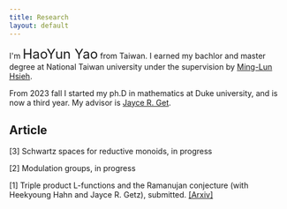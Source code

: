 ```yaml
---
title: Research
layout: default
---
```




I'm   <font size =5pt> HaoYun Yao</font>   from Taiwan. I earned my bachlor and master degree at National Taiwan university under the supervision by <a href="https://www.math.ntu.edu.tw/~mlhsieh/" target="_blank"> Ming-Lun Hsieh</a>.

From 2023 fall I started my ph.D in mathematics at Duke university, and is now a third year. My advisor is  <a href="https://sites.duke.edu/jgetz/"  target="_blank"> Jayce R. Get</a>.


<!-- Currently working on constructing a non-abelian (pre)trace formula whose spectral side is indexed by cusipidal automorphic representations that are invariant under a simple non-abelian Galois group action (hence the name, in contrast to solvable Galois group). More (but not much) information on this idea can be found in <a href="https://sites.duke.edu/trtnatr/"> here</a>.
-->


## Article

[3] Schwartz spaces for reductive monoids, in progress

[2] Modulation groups, in progress

[1] Triple product L-functions and the Ramanujan conjecture (with Heekyoung Hahn and Jayce R. Getz), submitted. 
    <a href="https://arxiv.org/abs/2509.14381" target = "_blank;"
    >
     [Arxiv]
    </a> 
